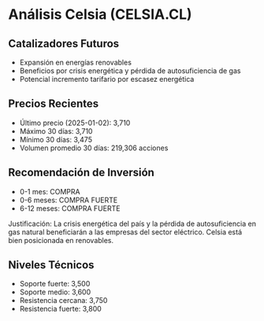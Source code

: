 # Análisis Celsia (CELSIA.CL)

## Catalizadores Futuros

- Expansión en energías renovables
- Beneficios por crisis energética y pérdida de autosuficiencia de gas
- Potencial incremento tarifario por escasez energética

## Precios Recientes

- Último precio (2025-01-02): 3,710
- Máximo 30 días: 3,710
- Mínimo 30 días: 3,475
- Volumen promedio 30 días: 219,306 acciones

## Recomendación de Inversión

- 0-1 mes: COMPRA
- 0-6 meses: COMPRA FUERTE
- 6-12 meses: COMPRA FUERTE

Justificación: La crisis energética del país y la pérdida de autosuficiencia en gas natural beneficiarán a las empresas del sector eléctrico. Celsia está bien posicionada en renovables.

## Niveles Técnicos

- Soporte fuerte: 3,500
- Soporte medio: 3,600
- Resistencia cercana: 3,750
- Resistencia fuerte: 3,800
